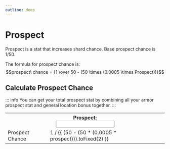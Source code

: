 ```yaml
---
outline: deep
---
```


<script setup>
  import { ref } from 'vue'

  const prospect = ref(0)
</script>

<style module>
  .label {
    font-size: x-small;
  }

  .inputBox {
    border: 1px solid var(--vp-c-default-1);
    border-radius: 4px;
    padding: .2em .6em;
  }
</style>

# Prospect
Prospect is a stat that increases shard chance.
Base prospect chance is 1/50.

The formula for prospect chance is:
$$prospect\ chance = {1 \over 50 - (50 \times (0.0005 \times Prospect))}$$ 

## Calculate Prospect Chance
::: info
You can get your total prospect stat by combining all your armor prospect stat and general location bonus together.
:::

<table>
  <tbody>
    <tr>
      <th colspan="2"><div :class="$style.label">Prospect:</div><input :class="$style.inputBox" v-model="prospect" type="number"/></th>
    </tr>
    <tr>
      <td>Prospect Chance</td>
      <td>1 / {{ (50 - (50 * (0.0005 * prospect))).toFixed(2) }}</td>
    </tr>
  </tbody>
</table>
